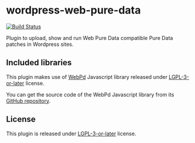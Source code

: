 # wordpress-web-pure-data
[![Build Status](https://travis-ci.com/opengeekv2/wordpress-web-pure-data.svg?branch=main)](https://travis-ci.com/opengeekv2/wordpress-web-pure-data)

Plugin to upload, show and run Web Pure Data compatible Pure Data patches in Wordpress sites.

## Included libraries

This plugin makes use of [WebPd](https://github.com/sebpiq/WebPd) Javascript library released under [LGPL-3-or-later](https://github.com/sebpiq/WebPd/blob/master/COPYING.LESSER) license.

You can get the source code of the WebPd Javascript library from its [GitHub repository](https://github.com/sebpiq/WebPd).

## License

This plugin is released under [LGPL-3-or-later](https://github.com/opengeekv2/wordpress-web-pure-data/blob/main/LICENSE) license.
